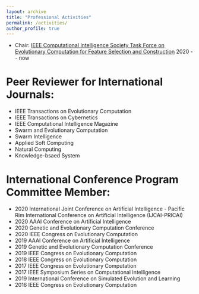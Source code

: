 ```yaml
---
layout: archive
title: "Professional Activities"
permalink: /activities/
author_profile: true
---
```


- Chair: [IEEE Computational Intelligence Society Task Force on Evolutionary Computation for Feature Selection and Construction](https://homepages.ecs.vuw.ac.nz/~nguyenhoai2/ieeeCIS_ecfsc.html) 2020 -- now

# Peer Reviewer for International Journals:
- IEEE Transactions on Evolutionary Computation
- IEEE Transactions on Cybernetics
- IEEE Computational Intelligence Magazine
- Swarm and Evolutionary Computation
- Swarm Intelligence
- Applied Soft Computing
- Natural Computing
- Knowledge-bsaed System

# International Conference Program Committee Member:
- 2020 International Joint Conference on Artificial Intelligence - Pacific Rim International Conference on Artificial Intelligence (IJCAI-PRICAI)
- 2020 AAAI Conference on Artificial Intelligence
- 2020 Genetic and Evolutionary Computation Conference
- 2020 IEEE Congress on Evolutionary Computation
- 2019 AAAI Conference on Artificial Intelligence
- 2019 Genetic and Evolutionary Computation Conference
- 2019 IEEE Congress on Evolutionary Computation
- 2018 IEEE Congress on Evolutionary Computation
- 2017 IEEE Congress on Evolutionary Computation
- 2017 IEEE Symposium Series on Computational Intelligence
- 2019 International Conference on Simulated Evolution and Learning
- 2016 IEEE Congress on Evolutionary Computation

